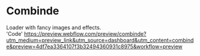 # Combinde  
Loader with fancy images and effects.  
'Code' https://preview.webflow.com/preview/combinde?utm_medium=preview_link&utm_source=dashboard&utm_content=combinde&preview=4df7ea3364107f3b32494360931c8975&workflow=preview
